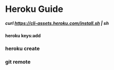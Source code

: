 # Heroku Guide

##### curl https://cli-assets.heroku.com/install.sh | sh #####

#### heroku keys:add ####

### heroku create ###
### git remote ###
